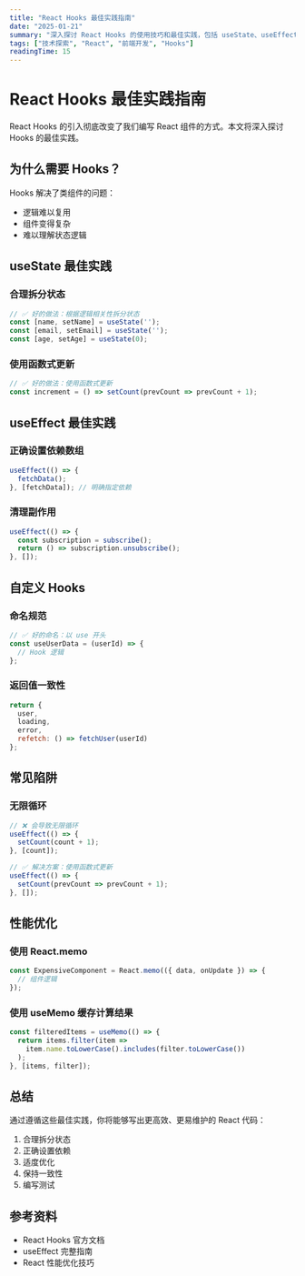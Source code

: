```yaml
---
title: "React Hooks 最佳实践指南"
date: "2025-01-21"
summary: "深入探讨 React Hooks 的使用技巧和最佳实践，包括 useState、useEffect、useCallback 等核心 Hook 的优化策略。"
tags: ["技术探索", "React", "前端开发", "Hooks"]
readingTime: 15
---
```


# React Hooks 最佳实践指南

React Hooks 的引入彻底改变了我们编写 React 组件的方式。本文将深入探讨 Hooks 的最佳实践。

## 为什么需要 Hooks？

Hooks 解决了类组件的问题：
- 逻辑难以复用
- 组件变得复杂
- 难以理解状态逻辑

## useState 最佳实践

### 合理拆分状态

```javascript
// ✅ 好的做法：根据逻辑相关性拆分状态
const [name, setName] = useState('');
const [email, setEmail] = useState('');
const [age, setAge] = useState(0);
```

### 使用函数式更新

```javascript
// ✅ 好的做法：使用函数式更新
const increment = () => setCount(prevCount => prevCount + 1);
```

## useEffect 最佳实践

### 正确设置依赖数组

```javascript
useEffect(() => {
  fetchData();
}, [fetchData]); // 明确指定依赖
```

### 清理副作用

```javascript
useEffect(() => {
  const subscription = subscribe();
  return () => subscription.unsubscribe();
}, []);
```

## 自定义 Hooks

### 命名规范

```javascript
// ✅ 好的命名：以 use 开头
const useUserData = (userId) => {
  // Hook 逻辑
};
```

### 返回值一致性

```javascript
return {
  user,
  loading,
  error,
  refetch: () => fetchUser(userId)
};
```

## 常见陷阱

### 无限循环

```javascript
// ❌ 会导致无限循环
useEffect(() => {
  setCount(count + 1);
}, [count]);

// ✅ 解决方案：使用函数式更新
useEffect(() => {
  setCount(prevCount => prevCount + 1);
}, []);
```

## 性能优化

### 使用 React.memo

```javascript
const ExpensiveComponent = React.memo(({ data, onUpdate }) => {
  // 组件逻辑
});
```

### 使用 useMemo 缓存计算结果

```javascript
const filteredItems = useMemo(() => {
  return items.filter(item => 
    item.name.toLowerCase().includes(filter.toLowerCase())
  );
}, [items, filter]);
```

## 总结

通过遵循这些最佳实践，你将能够写出更高效、更易维护的 React 代码：

1. 合理拆分状态
2. 正确设置依赖
3. 适度优化
4. 保持一致性
5. 编写测试

## 参考资料

- React Hooks 官方文档
- useEffect 完整指南
- React 性能优化技巧
